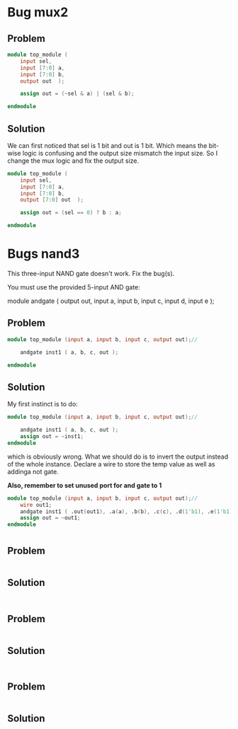 # Bug mux2

## Problem

```verilog
module top_module (
    input sel,
    input [7:0] a,
    input [7:0] b,
    output out  );

    assign out = (~sel & a) | (sel & b);

endmodule
```

## Solution

We can first noticed that sel is 1 bit and out is 1 bit. Which means the bit-wise logic is confusing and the output size mismatch the input size. So I change the mux logic and fix the output size.

```verilog
module top_module (
    input sel,
    input [7:0] a,
    input [7:0] b,
    output [7:0] out  );

    assign out = (sel == 0) ? b : a;

endmodule
```

# Bugs nand3

This three-input NAND gate doesn't work. Fix the bug(s).

You must use the provided 5-input AND gate:

module andgate ( output out, input a, input b, input c, input d, input e );

## Problem

```verilog
module top_module (input a, input b, input c, output out);//

    andgate inst1 ( a, b, c, out );

endmodule

```

## Solution

My first instinct is to do:

```verilog
module top_module (input a, input b, input c, output out);//

    andgate inst1 ( a, b, c, out );
	assign out = ~inst1;
endmodule

```

which is obviously wrong. What we should do is to invert the output instead of the whole instance. Declare a wire to store the temp value as well as addinga not gate.

**Also, remember to set unused port for and gate to 1**

```verilog
module top_module (input a, input b, input c, output out);//
	wire out1;
    andgate inst1 ( .out(out1), .a(a), .b(b), .c(c), .d(1'b1), .e(1'b1)  );
	assign out = ~out1;
endmodule
```

#

## Problem

```verilog

```

## Solution

```verilog

```

#

## Problem

```verilog

```

## Solution

```verilog

```

#

## Problem

```verilog

```

## Solution

```verilog

```
